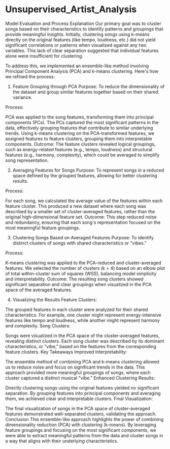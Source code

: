# Unsupervised_Artist_Analysis
Model Evaluation and Process Explanation
Our primary goal was to cluster songs based on their characteristics to identify patterns and groupings that provide meaningful insights. Initially, clustering songs using k-means directly on the original features (like tempo, loudness, etc.) did not yield significant correlations or patterns when visualized against any two variables. This lack of clear separation suggested that individual features alone were insufficient for clustering.

To address this, we implemented an ensemble-like method involving Principal Component Analysis (PCA) and k-means clustering. Here's how we refined the process:

1. Feature Grouping through PCA
Purpose: To reduce the dimensionality of the dataset and group similar features together based on their shared variance.

Process:

PCA was applied to the song features, transforming them into principal components (PCs).
The PCs captured the most significant patterns in the data, effectively grouping features that contribute to similar underlying trends.
Using k-means clustering on the PCA-transformed features, we assigned features to feature clusters, grouping them into interpretable components.
Outcome: The feature clusters revealed logical groupings, such as energy-related features (e.g., tempo, loudness) and structural features (e.g., harmony, complexity), which could be averaged to simplify song representation.

2. Averaging Features for Songs
Purpose: To represent songs in a reduced space defined by the grouped features, allowing for better clustering results.

Process:

For each song, we calculated the average value of the features within each feature cluster.
This produced a new dataset where each song was described by a smaller set of cluster-averaged features, rather than the original high-dimensional feature set.
Outcome: This step reduced noise and redundancy, ensuring that each song's representation focused on the most meaningful feature groupings.

3. Clustering Songs Based on Averaged Features
Purpose: To identify distinct clusters of songs with shared characteristics or "vibes."

Process:

K-means clustering was applied to the PCA-reduced and cluster-averaged features.
We selected the number of clusters (k = 4) based on an elbow plot of total within-cluster sum of squares (WSS), balancing model simplicity and interpretability.
Outcome: The resulting song clusters showed significant separation and clear groupings when visualized in the PCA space of the averaged features.

4. Visualizing the Results
Feature Clusters:

The grouped features in each cluster were analyzed for their shared characteristics.
For example, one cluster might represent energy-intensive features like tempo and loudness, while another might represent harmony and complexity.
Song Clusters:

Songs were visualized in the PCA space of the cluster-averaged features, revealing distinct clusters.
Each song cluster was described by its dominant characteristics, or "vibe," based on the features from the corresponding feature clusters.
Key Takeaways
Improved Interpretability:

The ensemble method of combining PCA and k-means clustering allowed us to reduce noise and focus on significant trends in the data.
This approach provided more meaningful groupings of songs, where each cluster captured a distinct musical "vibe."
Enhanced Clustering Results:

Directly clustering songs using the original features yielded no significant separation.
By grouping features into principal components and averaging them, we achieved clear and interpretable clusters.
Final Visualization:

The final visualization of songs in the PCA space of cluster-averaged features demonstrated well-separated clusters, validating the approach.
Conclusion
This ensemble-like approach highlights the power of combining dimensionality reduction (PCA) with clustering (k-means). By leveraging feature groupings and focusing on the most significant components, we were able to extract meaningful patterns from the data and cluster songs in a way that aligns with their underlying characteristics.

